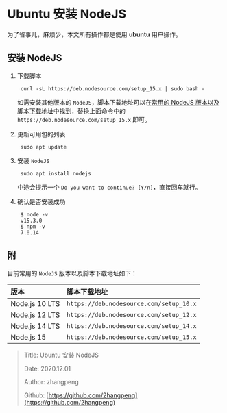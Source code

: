 # Ubuntu 安装 NodeJS

为了省事儿，麻烦少，本文所有操作都是使用 **ubuntu** 用户操作。

## 安装 NodeJS

1. 下载脚本

   ```text
    curl -sL https://deb.nodesource.com/setup_15.x | sudo bash -
   ```

   如需安装其他版本的 `NodeJS`，脚本下载地址可以在[常用的 NodeJS 版本以及脚本下载地址](install-nodejs.md#附录)中找到，替换上面命令中的 `https://deb.nodesource.com/setup_15.x` 即可。

2. 更新可用包的列表

   ```text
    sudo apt update
   ```

3. 安装 `NodeJS`

   ```text
    sudo apt install nodejs
   ```

   中途会提示一个 `Do you want to continue? [Y/n]`，直接回车就行。

4. 确认是否安装成功

   ```text
    $ node -v
    v15.3.0
    $ npm -v
    7.0.14
   ```

## 附

目前常用的 `NodeJS` 版本以及脚本下载地址如下：

| 版本 | 脚本下载地址 |
| :--- | :--- |
| Node.js 10 LTS | `https://deb.nodesource.com/setup_10.x` |
| Node.js 12 LTS | `https://deb.nodesource.com/setup_12.x` |
| Node.js 14 LTS | `https://deb.nodesource.com/setup_14.x` |
| Node.js 15 | `https://deb.nodesource.com/setup_15.x` |

> Title: Ubuntu 安装 NodeJS
>
> Date: 2020.12.01
>
> Author: zhangpeng
>
> Github: [https://github.com/2hangpeng](https://github.com/2hangpeng)
